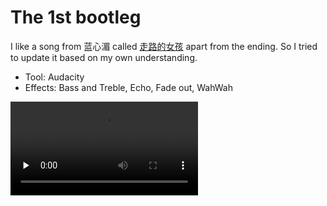 # The 1st bootleg

I like a song from 蓝心湄 called [走路的女孩](https://www.youtube.com/watch?v=4idGM8xvv2Q) apart from the ending. So I tried to update it based on my own understanding. 
 - Tool: Audacity
 - Effects: Bass and Treble, Echo, Fade out, WahWah

<video controls="" preload="none"><source src="https://vjyq.github.io/daily/ZouLuDeNvHai.mov" type="video/mp4"></video>